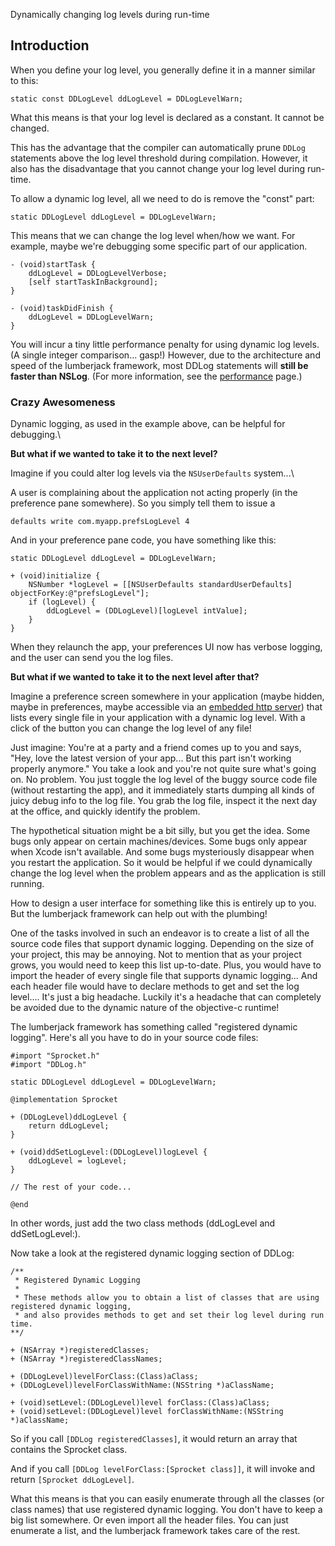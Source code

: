 Dynamically changing log levels during run-time

## Introduction

When you define your log level, you generally define it in a manner similar to this:
```objc
static const DDLogLevel ddLogLevel = DDLogLevelWarn;
```

What this means is that your log level is declared as a constant. It cannot be changed.

This has the advantage that the compiler can automatically prune `DDLog` statements above the log level threshold during compilation.  However, it also has the disadvantage that you cannot change your log level during run-time.

To allow a dynamic log level, all we need to do is remove the "const" part:
```objc
static DDLogLevel ddLogLevel = DDLogLevelWarn;
```

This means that we can change the log level when/how we want. For example, maybe we're debugging some specific part of our application.
```objc
- (void)startTask {
    ddLogLevel = DDLogLevelVerbose;
    [self startTaskInBackground];
}

- (void)taskDidFinish {
    ddLogLevel = DDLogLevelWarn;
}
```

You will incur a tiny little performance penalty for using dynamic log levels. (A single integer comparison... gasp!) However, due to the architecture and speed of the lumberjack framework, most DDLog statements will **still be faster than NSLog**. (For more information, see the [performance](Performance.md) page.)

### Crazy Awesomeness

Dynamic logging, as used in the example above, can be helpful for debugging.\

**But what if we wanted to take it to the next level?**

Imagine if you could alter log levels via the `NSUserDefaults` system...\

A user is complaining about the application not acting properly (in the preference pane somewhere). So you simply tell them to issue a
```objc
defaults write com.myapp.prefsLogLevel 4
```

And in your preference pane code, you have something like this:
```objc
static DDLogLevel ddLogLevel = DDLogLevelWarn;

+ (void)initialize {
    NSNumber *logLevel = [[NSUserDefaults standardUserDefaults] objectForKey:@"prefsLogLevel"];
    if (logLevel) {
        ddLogLevel = (DDLogLevel)[logLevel intValue];
    }
}
```

When they relaunch the app, your preferences UI now has verbose logging, and the user can send you the log files.

**But what if we wanted to take it to the next level after that?**

Imagine a preference screen somewhere in your application (maybe hidden, maybe in preferences, maybe accessible via an [embedded http server](http://code.google.com/p/cocoahttpserver/)) that lists every single file in your application with a dynamic log level. With a click of the button you can change the log level of any file!

Just imagine: You're at a party and a friend comes up to you and says, "Hey, love the latest version of your app... But this part isn't working properly anymore." You take a look and you're not quite sure what's going on. No problem. You just toggle the log level of the buggy source code file (without restarting the app), and it immediately starts dumping all kinds of juicy debug info to the log file. You grab the log file, inspect it the next day at the office, and quickly identify the problem.

The hypothetical situation might be a bit silly, but you get the idea. Some bugs only appear on certain machines/devices. Some bugs only appear when Xcode isn't available. And some bugs mysteriously disappear when you restart the application. So it would be helpful if we could dynamically change the log level when the problem appears and as the application is still running.

How to design a user interface for something like this is entirely up to you. But the lumberjack framework can help out with the plumbing!

One of the tasks involved in such an endeavor is to create a list of all the source code files that support dynamic logging. Depending on the size of your project, this may be annoying. Not to mention that as your project grows, you would need to keep this list up-to-date. Plus, you would have to import the header of every single file that supports dynamic logging... And each header file would have to declare methods to get and set the log level.... It's just a big headache. Luckily it's a headache that can completely be avoided due to the dynamic nature of the objective-c runtime!

The lumberjack framework has something called "registered dynamic logging". Here's all you have to do in your source code files:

```objc
#import "Sprocket.h"
#import "DDLog.h"

static DDLogLevel ddLogLevel = DDLogLevelWarn;

@implementation Sprocket

+ (DDLogLevel)ddLogLevel {
    return ddLogLevel;
}

+ (void)ddSetLogLevel:(DDLogLevel)logLevel {
    ddLogLevel = logLevel;
}

// The rest of your code...

@end
```

In other words, just add the two class methods (ddLogLevel and ddSetLogLevel:).

Now take a look at the registered dynamic logging section of DDLog:

```objc
/**
 * Registered Dynamic Logging
 * 
 * These methods allow you to obtain a list of classes that are using registered dynamic logging,
 * and also provides methods to get and set their log level during run time.
**/

+ (NSArray *)registeredClasses;
+ (NSArray *)registeredClassNames;

+ (DDLogLevel)levelForClass:(Class)aClass;
+ (DDLogLevel)levelForClassWithName:(NSString *)aClassName;

+ (void)setLevel:(DDLogLevel)level forClass:(Class)aClass;
+ (void)setLevel:(DDLogLevel)level forClassWithName:(NSString *)aClassName;
```

So if you call ` [DDLog registeredClasses] `, it would return an array that contains the Sprocket class.

And if you call ` [DDLog levelForClass:[Sprocket class]] `, it will invoke and return ` [Sprocket ddLogLevel] `.

What this means is that you can easily enumerate through all the classes (or class names) that use registered dynamic logging. You don't have to keep a big list somewhere. Or even import all the header files. You can just enumerate a list, and the lumberjack framework takes care of the rest.
